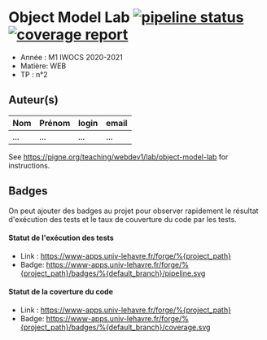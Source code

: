 # Object Model Lab [![pipeline status](https://www-apps.univ-lehavre.fr/forge/2020-2021-M1/WEB-objectmodel-lab/badges/master/pipeline.svg)](https://www-apps.univ-lehavre.fr/forge/2020-2021-M1/WEB-objectmodel-lab/commits/master) [![coverage report](https://www-apps.univ-lehavre.fr/forge/2020-2021-M1/WEB-objectmodel-lab/badges/master/coverage.svg)](https://www-apps.univ-lehavre.fr/forge/2020-2021-M1/WEB-objectmodel-lab/commits/master)

- Année : M1 IWOCS 2020-2021
- Matière: WEB
- TP : n°2

## Auteur(s)

|Nom|Prénom|login|email|
|--|--|--|--|
| ... | ... | ... | ... |

See <https://pigne.org/teaching/webdev1/lab/object-model-lab> for instructions.

## Badges

On peut ajouter des badges au projet pour observer rapidement le résultat d'exécution des tests et le taux de couverture du code par les tests. 

#### Statut de l'exécution des tests

- Link : <https://www-apps.univ-lehavre.fr/forge/%{project_path}>
- Badge: https://www-apps.univ-lehavre.fr/forge/%{project_path}/badges/%{default_branch}/pipeline.svg

#### Statut de la coverture du code

- Link : <https://www-apps.univ-lehavre.fr/forge/%{project_path}>
- Badge: https://www-apps.univ-lehavre.fr/forge/%{project_path}/badges/%{default_branch}/coverage.svg
